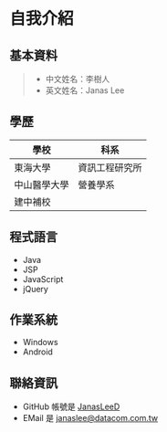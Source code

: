 自我介紹
=======

基本資料
--------

> * 中文姓名：李樹人
> * 英文姓名：Janas Lee


學歷
----

| 學校 | 科系 | 
| ------ | ------ |
| 東海大學 | 資訊工程研究所 |
| 中山醫學大學 | 營養學系 |
| 建中補校 ||


程式語言
--------

* Java
* JSP
* JavaScript
* jQuery


作業系統
--------

* Windows
* Android


聯絡資訊
--------

* GitHub 帳號是 [JanasLeeD][github]
* EMail 是 [janaslee@datacom.com.tw][email]


[github]: https://github.com/JanasLeeD/  "This is my Github."
[email]: mailto:janaslee@datacom.com.tw  "This is my email."

